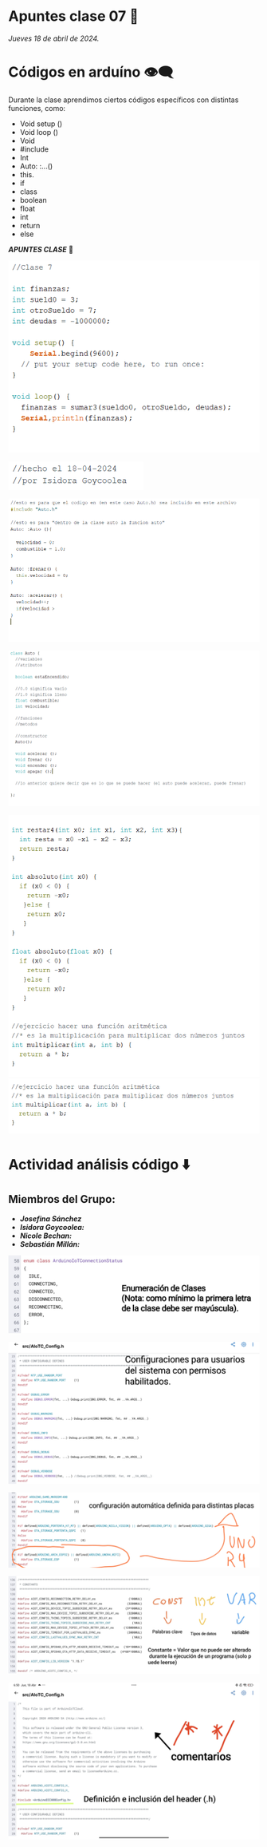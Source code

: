 # Apuntes clase 07 :electric_plug:
*Jueves 18 de abril de 2024.*

# Códigos en arduíno :eye_speech_bubble:
Durante la clase aprendimos ciertos códigos específicos con distintas funciones, como:
- Void setup ()
- Void loop ()
- Void
- #include
- Int
- Auto: :...()
- this.
- if
- class
- boolean
- float
- int
- return
- else

***APUNTES CLASE*** :100:
  
![Alt text](aritmeticaAuto.png)


![Alt text](acercaDe.png)


![Alt text](auto.cpp.png)


![Alt text](clasAuto.png)


![Alt text](sumaResta)
![Alt text](sumaResta2.png)


# Actividad análisis código :arrow_down:
## Miembros del Grupo:
- ***Josefina Sánchez***
- ***Isidora Goycoolea:***
- ***Nicole Bechan:***
- ***Sebastián Millán:***

![Alt text](1.jpg)


![Alt text](2.jpg)


![Alt text](3.jpg)


![Alt text](4.jpg)


![Alt text](5.jpg)
